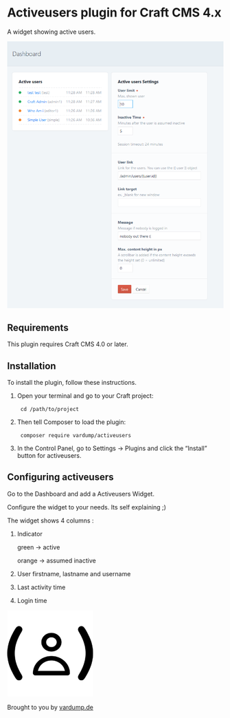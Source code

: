 # Activeusers plugin for Craft CMS 4.x

A widget showing active users.

![Screenshot](resources/img/widget-screenshot.png)

## Requirements

This plugin requires Craft CMS 4.0 or later.

## Installation

To install the plugin, follow these instructions.

1. Open your terminal and go to your Craft project:

        cd /path/to/project

2. Then tell Composer to load the plugin:

        composer require vardump/activeusers

3. In the Control Panel, go to Settings → Plugins and click the “Install” button for activeusers.

## Configuring activeusers

Go to the Dashboard and add a Activeusers Widget. 

Configure the widget to your needs. Its self explaining ;) 

The widget shows 4 columns : 

1. Indicator 
   
   green -> active
   
   orange -> assumed inactive

2. User firstname, lastname and username
3. Last activity time
4. Login time   


![Screenshot](resources/img/plugin-logo.png)

Brought to you by [vardump.de](https://vardump.de)
